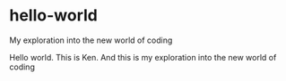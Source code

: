 # hello-world
My exploration into the new world of coding

Hello world. This is Ken. 
And this is my exploration into the new world of coding
